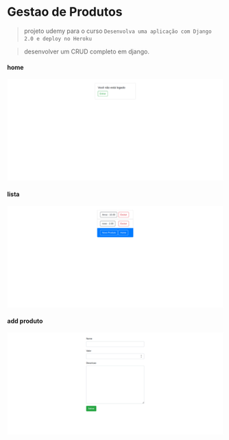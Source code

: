 # Gestao de Produtos

> projeto udemy para o curso `Desenvolva uma aplicação com Django 2.0 e deploy no Heroku`

> desenvolver um CRUD completo em django.

#### home 
![home](home.png)

#### lista
![lista](lista.png)

#### add produto
![add-prod](add-prod.png)